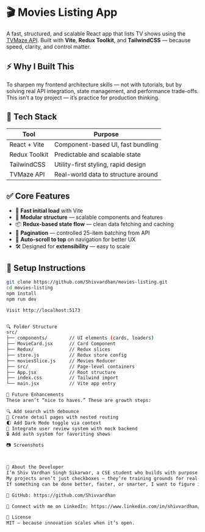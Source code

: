 # 🎬 Movies Listing App

A fast, structured, and scalable React app that lists TV shows using the [TVMaze API](https://api.tvmaze.com/shows). Built with **Vite**, **Redux Toolkit**, and **TailwindCSS** — because speed, clarity, and control matter.

## ⚡ Why I Built This

To sharpen my frontend architecture skills — not with tutorials, but by solving real API integration, state management, and performance trade-offs. This isn’t a toy project — it’s practice for production thinking.

## 🧠 Tech Stack

| Tool          | Purpose                             |
| ------------- | ----------------------------------- |
| React + Vite  | Component-based UI, fast bundling   |
| Redux Toolkit | Predictable and scalable state      |
| TailwindCSS   | Utility-first styling, rapid design |
| TVMaze API    | Real-world data to structure around |

## ✅ Core Features

- 🚀 **Fast initial load** with Vite
- 🧱 **Modular structure** — scalable components and features
- 📦 **Redux-based state flow** — clean data fetching and caching
- 🔄 **Pagination** — controlled 25-item batching from API
- 🧭 **Auto-scroll to top** on navigation for better UX
- 🛠️ Designed for **extensibility** — easy to scale

## 🧭 Setup Instructions

```bash
git clone https://github.com/Shivvardhan/movies-listing.git
cd movies-listing
npm install
npm run dev

Visit http://localhost:5173


🔍 Folder Structure
src/
├── components/        // UI elements (cards, loaders)
├── MovieCard.jsx      // Card Component
├── Redux/             // Redux slices
├── store.js           // Redux store config
├── moviesSlice.js     // Movies Reducer
├── src/               // Page-level containers
├── App.jsx            // Root structure
├── index.css          // Tailwind import
└── main.jsx           // Vite app entry

🎯 Future Enhancements
These aren’t “nice to haves.” These are growth steps:

🔍 Add search with debounce
📄 Create detail pages with nested routing
🌓 Add Dark Mode toggle via context
💬 Integrate user review system with mock backend
🔒 Add auth system for favoriting shows

📷 Screenshots



🧠 About the Developer
I’m Shiv Vardhan Singh Sikarwar, a CSE student who builds with purpose and intensity.
My projects aren’t just checkboxes — they’re training grounds for real-world development.
If something can be done better, faster, or smarter, I want to figure it out and do it.

🔗 GitHub: https://github.com/Shivvardhan

🧠 Connect with me on LinkedIn: https://www.linkedin.com/in/shivvardhan/

🧱 License
MIT — because innovation scales when it’s open.
```
